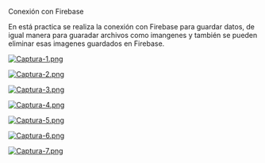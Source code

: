 Conexión con Firebase

En está practica se realiza la conexión con Firebase para guardar datos, de igual manera para guaradar archivos como imangenes y también se pueden eliminar esas imagenes guardados en Firebase.

[![Captura-1.png](https://i.postimg.cc/BZ1sJnGz/Captura-1.png)](https://postimg.cc/HjHF2Hn0)

[![Captura-2.png](https://i.postimg.cc/3x9W2xNB/Captura-2.png)](https://postimg.cc/K1kZ2Fnk)

[![Captura-3.png](https://i.postimg.cc/HLVW50fY/Captura-3.png)](https://postimg.cc/3yQHQG8V)

[![Captura-4.png](https://i.postimg.cc/cHGqHQW5/Captura-4.png)](https://postimg.cc/PLyVVvPm)

[![Captura-5.png](https://i.postimg.cc/tR1PyWJH/Captura-5.png)](https://postimg.cc/yWHWyJ0f)

[![Captura-6.png](https://i.postimg.cc/tCWxnbFS/Captura-6.png)](https://postimg.cc/QHNtvR41)

[![Captura-7.png](https://i.postimg.cc/PJZPDbvp/Captura-7.png)](https://postimg.cc/Lg99K1T2)
